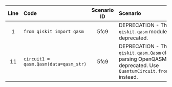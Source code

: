 | Line | Code | Scenario ID | Scenario | Artifact | Refactoring |
| :--: | :--- | :---------: | :------- | :------- | :---------- |
| 1 | `from qiskit import qasm` | 5fc9 | DEPRECATION - The `qiskit.qasm` module is deprecated. | `qiskit.qasm` | `from qiskit.circuit import QuantumCircuit` |
| 11 | `circuit1 = qasm.Qasm(data=qasm_str)` | 5fc9 | DEPRECATION - The `qiskit.qasm.Qasm` class for parsing OpenQASM 2 is deprecated. Use `QuantumCircuit.from_qasm_str()` instead. | `qiskit.qasm.Qasm` | `qc1 = QuantumCircuit.from_qasm_str(qasm_str)` |